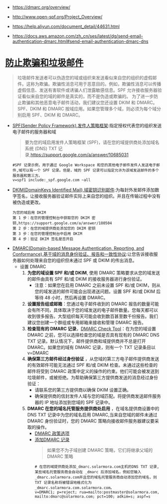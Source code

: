 * https://dmarc.org/overview/
* http://www.open-spf.org/Project_Overview/

* https://help.aliyun.com/document_detail/44631.html
* https://docs.aws.amazon.com/zh_cn/ses/latest/dg/send-email-authentication-dmarc.html#send-email-authentication-dmarc-dns

# [防止欺骗和垃圾邮件](https://support.google.com/a/answer/2466580?hl=zh-Hans)
>垃圾邮件发送者可以伪造您的域或组织来发送看似来自您的组织的虚假邮件。这称为欺骗。欺骗性消息可用于恶意目的。例如，欺骗性消息可以传播虚假信息、发送有害软件或诱骗人们泄露敏感信息。SPF 允许接收服务器验证看似来自您的域的邮件是真实的，而不是伪造或欺骗的。 为了进一步防止欺骗和其他恶意电子邮件活动，我们建议您还设置 DKIM 和 DMARC。SPF、DKIM 和 DMARC 按域应用。如果您管理多个域，则必须为每个域分别启用 SPF、DKIM 和 DMARC。
* [SPF(Sender Policy Framework),发件人策略框架](https://support.google.com/a/answer/33786):指定授权代表您的组织发送电子邮件的服务器和域
  >要为您的域启用发件人策略框架 (SPF)，请在您的域提供商处添加域名系统 (DNS) TXT 记录,https://support.google.com/a/answer/10685031
  ```
  #SPF 记录示例，用于通过 Google Workspace 和您的其他电子邮件发件人发送电子邮件,域可以有一个 SPF 记录。但是，域的 SPF 记录可以指定允许为该域发送邮件的多个服务器和第三方。
  v=spf1 include:_spf.google.com ~all
  ```
* [DKIM(DomainKeys Identified Mail),域密钥识别邮件](https://support.google.com/a/answer/174124):为每封外发邮件添加数字签名，让接收服务器验证邮件实际上来自您的组织。并且在传输过程中没有被伪造或更改。
  ```
  为您的域启用 DKIM
  第 1 步：在您的管理控制台中获取您的 DKIM 密钥,https://support.google.com/a/answer/180504
  第 2 步：在您的域提供商处添加您的 DKIM 密钥
  第 3 步：在您的管理控制台中启用 DKIM
  第 4 步：验证 DKIM 签名是否开启
  ```
* [DMARC(Domain-based Message Authentication, Reporting, and Conformance),基于域的消息身份验证、报告和一致性协议](https://support.google.com/a/answer/2466580):让您告诉接收服务器如何处理来自您的组织但未通过 SPF 或 DKIM 的传出消息。
  * 设置 DMARC
    1. **为您的域设置 SPF 和/或 DKIM**, 使用 DMARC 策略要求从您的域发送的邮件由具有 SPF 和/或 DKIM 的接收服务器进行身份验证。
        * 注意：如果您在启用 DMARC 之前未设置 SPF 和/或 DKIM，则从您的域发送的邮件可能会出现递送问题。设置 SPF 和/或 DKIM 后等待 48 小时，然后再设置 DMARC。
    2. **设置报告组或邮箱**：您通过电子邮件收到的 DMARC 报告的数量可能会有所不同，具体取决于您的域发送的电子邮件数量。您每天都可以收到很多报告。大型组织每天可能会收到数百甚至数千份报告。我们建议您创建一个群组或专用邮箱来接收和管理 DMARC 报告。
    3. **检查现有的 DMARC 记录**，[DMARC Check Tool](https://stopemailfraud.proofpoint.com/dmarc/)：在为您的域设置 DMARC 之前，您可以选择检查您的域是否具有现有的 DMARC DNS TXT 记录。默认情况下，邮件提供商和域提供商并不总是打开 DMARC。如果您的域有 DMARC 记录，则有一个 TXT 记录条目以v=DMARC
    4. **确保第三方邮件经过身份验证** ，从您域的第三方电子邮件提供商发送的有效邮件可能无法通过 SPF 和/或 DKIM 检查。未通过这些检查的邮件将受到 DMARC 政策中定义的操作的约束。他们可能会被发送到垃圾邮件，或被拒绝。为帮助确保第三方提供商发送的消息经过身份验证：
        * 请联系您的第三方提供商以确保 DKIM 设置正确。
        * 确保提供商的信封发件人域与您的域匹配。将提供商发送邮件服务器的 IP 地址添加到您域的 SPF 记录中。
    5. **DMARC 在您的域名托管服务提供商处启用** ，在域名提供商设置中的 DNS TXT 记录中为您的域名启用 DMARC,当来自您域的邮件未通过 DMARC 身份验证时，您的 DMARC 策略向接收邮件服务器建议要采取的操作。
        * [DMARC 政策选项](https://support.google.com/a/answer/10032169)
        * [添加DMARC 记录](https://support.google.com/a/answer/2466563#dmarc-record-tags)
          >如果您不为子域创建 DMARC 策略，它们将继承父域的 DMARC 策略
          ```
          # 在您的域提供商处添加_dmarc.solarmora.com主机的DNS TXT 记录,某些域名托管服务商会自动在 _dmarc 后添加域名，例如您输入 _dmarc.solarmora.com并且您的域名托管服务商自动添加您的域名，则 TXT 记录名称将被错误地格式化为_dmarc.solarmora.com.solarmora.com。
          v=DMARC1; p=reject; rua=mailto:postmaster@solarmora.com, mailto:dmarc@solarmora.com; pct=100; adkim=s; aspf=s
          ```